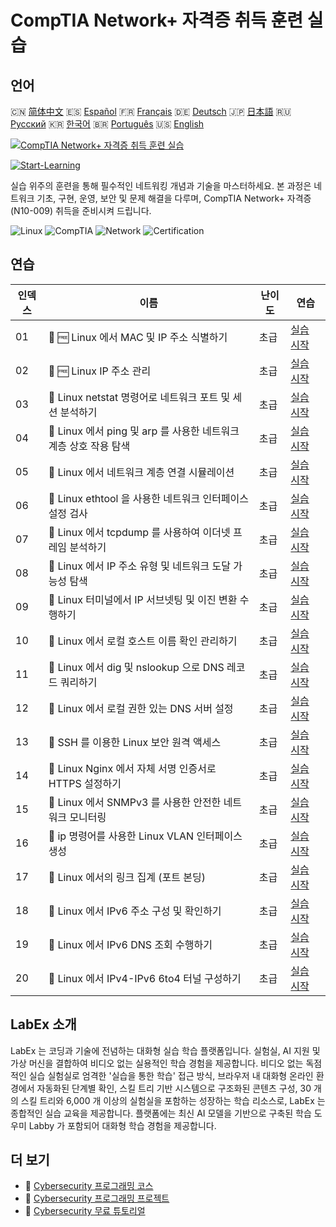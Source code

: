 # CompTIA Network+ 자격증 취득 훈련 실습

## 언어

🇨🇳 [简体中文](README_zh.md) 🇪🇸 [Español](README_es.md) 🇫🇷 [Français](README_fr.md) 🇩🇪 [Deutsch](README_de.md) 🇯🇵 [日本語](README_ja.md) 🇷🇺 [Русский](README_ru.md) 🇰🇷 [한국어](README_ko.md) 🇧🇷 [Português](README_pt.md) 🇺🇸 [English](README.md) 

[![CompTIA Network+ 자격증 취득 훈련 실습](https://cover-creator.labex.io/comptia-network-plus-training-labs.png?lang=ko)](https://labex.io/ko/courses/comptia-network-plus-training-labs)

[![Start-Learning](https://img.shields.io/badge/Start-Learning-whitesmoke?style=for-the-badge)](https://labex.io/ko/courses/comptia-network-plus-training-labs)

실습 위주의 훈련을 통해 필수적인 네트워킹 개념과 기술을 마스터하세요. 본 과정은 네트워크 기초, 구현, 운영, 보안 및 문제 해결을 다루며, CompTIA Network+ 자격증 (N10-009) 취득을 준비시켜 드립니다.

![Linux](https://img.shields.io/badge/Linux-whitesmoke?style=for-the-badge&logo=linux)
![CompTIA](https://img.shields.io/badge/CompTIA-whitesmoke?style=for-the-badge&logo=comptia)
![Network](https://img.shields.io/badge/Network-whitesmoke?style=for-the-badge&logo=network)
![Certification](https://img.shields.io/badge/Certification-whitesmoke?style=for-the-badge&logo=certification)


## 연습

|   인덱스 | 이름                                                              | 난이도   | 연습                                                                                                                                                   |
|----------|-------------------------------------------------------------------|----------|--------------------------------------------------------------------------------------------------------------------------------------------------------|
|       01 | 📖 🆓 Linux 에서 MAC 및 IP 주소 식별하기                          | 초급     | <a target='_blank' href='https://labex.io/ko/tutorials/comptia-identify-mac-and-ip-addresses-in-linux-592731'>실습 시작</a>                            |
|       02 | 📖 🆓 Linux IP 주소 관리                                          | 초급     | <a target='_blank' href='https://labex.io/ko/tutorials/comptia-manage-ip-addressing-in-linux-592736'>실습 시작</a>                                     |
|       03 | 📖  Linux netstat 명령어로 네트워크 포트 및 세션 분석하기         | 초급     | <a target='_blank' href='https://labex.io/ko/tutorials/comptia-analyze-network-ports-and-sessions-with-netstat-in-linux-592741'>실습 시작</a>          |
|       04 | 📖  Linux 에서 ping 및 arp 를 사용한 네트워크 계층 상호 작용 탐색 | 초급     | <a target='_blank' href='https://labex.io/ko/tutorials/comptia-explore-network-layer-interaction-with-ping-and-arp-in-linux-592746'>실습 시작</a>      |
|       05 | 📖  Linux 에서 네트워크 계층 연결 시뮬레이션                      | 초급     | <a target='_blank' href='https://labex.io/ko/tutorials/comptia-simulate-network-layer-connectivity-in-linux-592752'>실습 시작</a>                      |
|       06 | 📖  Linux ethtool 을 사용한 네트워크 인터페이스 설정 검사         | 초급     | <a target='_blank' href='https://labex.io/ko/tutorials/comptia-examine-network-interface-settings-with-ethtool-in-linux-592759'>실습 시작</a>          |
|       07 | 📖  Linux 에서 tcpdump 를 사용하여 이더넷 프레임 분석하기         | 초급     | <a target='_blank' href='https://labex.io/ko/tutorials/comptia-analyze-ethernet-frames-with-tcpdump-in-linux-592765'>실습 시작</a>                     |
|       08 | 📖  Linux 에서 IP 주소 유형 및 네트워크 도달 가능성 탐색          | 초급     | <a target='_blank' href='https://labex.io/ko/tutorials/comptia-explore-ip-address-types-and-reachability-in-linux-592780'>실습 시작</a>                |
|       09 | 📖  Linux 터미널에서 IP 서브넷팅 및 이진 변환 수행하기            | 초급     | <a target='_blank' href='https://labex.io/ko/tutorials/comptia-perform-ip-subnetting-and-binary-conversion-in-the-linux-terminal-592782'>실습 시작</a> |
|       10 | 📖  Linux 에서 로컬 호스트 이름 확인 관리하기                     | 초급     | <a target='_blank' href='https://labex.io/ko/tutorials/comptia-manage-local-hostname-resolution-in-linux-592792'>실습 시작</a>                         |
|       11 | 📖  Linux 에서 dig 및 nslookup 으로 DNS 레코드 쿼리하기           | 초급     | <a target='_blank' href='https://labex.io/ko/tutorials/comptia-query-dns-records-in-linux-with-dig-and-nslookup-592796'>실습 시작</a>                  |
|       12 | 📖  Linux 에서 로컬 권한 있는 DNS 서버 설정                       | 초급     | <a target='_blank' href='https://labex.io/ko/tutorials/comptia-set-up-a-local-authoritative-dns-server-on-linux-592803'>실습 시작</a>                  |
|       13 | 📖  SSH 를 이용한 Linux 보안 원격 액세스                          | 초급     | <a target='_blank' href='https://labex.io/ko/tutorials/comptia-secure-remote-access-in-linux-with-ssh-592816'>실습 시작</a>                            |
|       14 | 📖  Linux Nginx 에서 자체 서명 인증서로 HTTPS 설정하기            | 초급     | <a target='_blank' href='https://labex.io/ko/tutorials/comptia-https-with-a-self-signed-certificate-on-nginx-in-linux-592820'>실습 시작</a>            |
|       15 | 📖  Linux 에서 SNMPv3 를 사용한 안전한 네트워크 모니터링          | 초급     | <a target='_blank' href='https://labex.io/ko/tutorials/comptia-secure-network-monitoring-with-snmpv3-in-linux-592826'>실습 시작</a>                    |
|       16 | 📖  ip 명령어를 사용한 Linux VLAN 인터페이스 생성                 | 초급     | <a target='_blank' href='https://labex.io/ko/tutorials/comptia-create-vlan-interfaces-in-linux-using-the-ip-command-592842'>실습 시작</a>              |
|       17 | 📖  Linux 에서의 링크 집계 (포트 본딩)                            | 초급     | <a target='_blank' href='https://labex.io/ko/tutorials/comptia-link-aggregation-port-bonding-in-linux-592851'>실습 시작</a>                            |
|       18 | 📖  Linux 에서 IPv6 주소 구성 및 확인하기                         | 초급     | <a target='_blank' href='https://labex.io/ko/tutorials/comptia-configure-and-verify-ipv6-addresses-in-linux-592858'>실습 시작</a>                      |
|       19 | 📖  Linux 에서 IPv6 DNS 조회 수행하기                             | 초급     | <a target='_blank' href='https://labex.io/ko/tutorials/comptia-perform-ipv6-dns-lookups-in-linux-592862'>실습 시작</a>                                 |
|       20 | 📖  Linux 에서 IPv4-IPv6 6to4 터널 구성하기                       | 초급     | <a target='_blank' href='https://labex.io/ko/tutorials/comptia-configure-an-ipv4-to-ipv6-6to4-tunnel-in-linux-592867'>실습 시작</a>                    |

## LabEx 소개

LabEx 는 코딩과 기술에 전념하는 대화형 실습 학습 플랫폼입니다. 실험실, AI 지원 및 가상 머신을 결합하여 비디오 없는 실용적인 학습 경험을 제공합니다. 비디오 없는 독점적인 실습 실험실로 엄격한 '실습을 통한 학습' 접근 방식, 브라우저 내 대화형 온라인 환경에서 자동화된 단계별 확인, 스킬 트리 기반 시스템으로 구조화된 콘텐츠 구성, 30 개의 스킬 트리와 6,000 개 이상의 실험실을 포함하는 성장하는 학습 리소스로, LabEx 는 종합적인 실습 교육을 제공합니다. 플랫폼에는 최신 AI 모델을 기반으로 구축된 학습 도우미 Labby 가 포함되어 대화형 학습 경험을 제공합니다.

## 더 보기

- 🔗 [Cybersecurity 프로그래밍 코스](https://github.com/labex-labs/awesome-programming-courses)
- 🔗 [Cybersecurity 프로그래밍 프로젝트](https://github.com/labex-labs/awesome-programming-projects)
- 🔗 [Cybersecurity 무료 튜토리얼](https://github.com/labex-labs/cybersecurity-free-tutorials)

